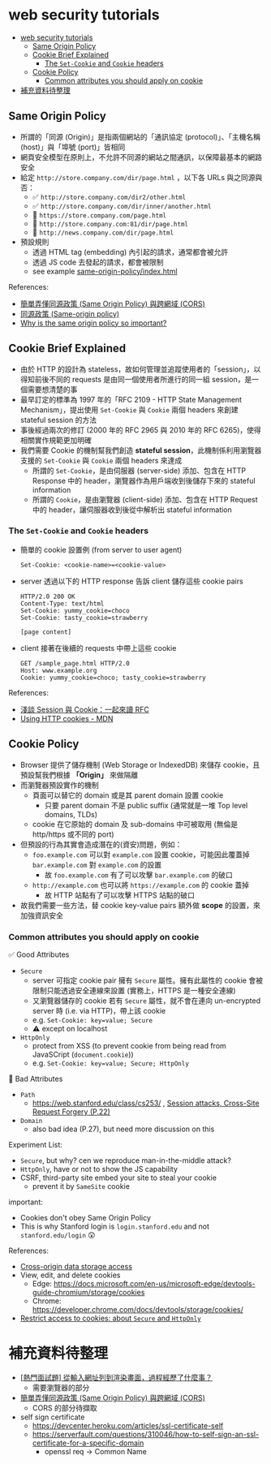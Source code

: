 # web security tutorials

- [web security tutorials](#web-security-tutorials)
  - [Same Origin Policy](#same-origin-policy)
  - [Cookie Brief Explained](#cookie-brief-explained)
    - [The `Set-Cookie` and `Cookie` headers](#the-set-cookie-and-cookie-headers)
  - [Cookie Policy](#cookie-policy)
    - [Common attributes you should apply on cookie](#common-attributes-you-should-apply-on-cookie)
- [補充資料待整理](#補充資料待整理)


## Same Origin Policy
- 所謂的「同源 (Origin)」是指兩個網站的「通訊協定 (protocol)」、「主機名稱 (host)」與「埠號 (port)」皆相同
- 網頁安全模型在原則上，不允許不同源的網站之間通訊，以保障最基本的網路安全
- 給定 `http://store.company.com/dir/page.html` ，以下各 URLs 與之同源與否：
  - ✅ `http://store.company.com/dir2/other.html`
  - ✅ `http://store.company.com/dir/inner/another.html`
  - 📛 `https://store.company.com/page.html`
  - 📛 `http://store.company.com:81/dir/page.html`
  - 📛 `http://news.company.com/dir/page.html`
- 預設規則
  - 透過 HTML tag (embedding) 內引起的請求，通常都會被允許
  - 透過 JS code 去發起的請求，都會被限制
  - see example [same-origin-policy/index.html](./same-origin-policy/index.html)


References:
- [簡單弄懂同源政策 (Same Origin Policy) 與跨網域 (CORS)](https://medium.com/starbugs/%E5%BC%84%E6%87%82%E5%90%8C%E6%BA%90%E6%94%BF%E7%AD%96-same-origin-policy-%E8%88%87%E8%B7%A8%E7%B6%B2%E5%9F%9F-cors-e2e5c1a53a19)
- [同源政策 (Same-origin policy)](https://developer.mozilla.org/zh-TW/docs/Web/Security/Same-origin_policy)
- [Why is the same origin policy so important?](https://security.stackexchange.com/questions/8264/why-is-the-same-origin-policy-so-important)

## Cookie Brief Explained
- 由於 HTTP 的設計為 stateless，故如何管理並追蹤使用者的「session」，以得知前後不同的 requests 是由同一個使用者所進行的同一組 session，是一個需要想清楚的事
- 最早訂定的標準為 1997 年的「RFC 2109 - HTTP State Management Mechanism」，提出使用 `Set-Cookie` 與 `Cookie` 兩個 headers 來創建 stateful session 的方法
- 事後經過兩次的修訂 (2000 年的 RFC 2965 與 2010 年的 RFC 6265)，使得相關實作規範更加明確
- 我們需要 Cookie 的機制幫我們創造 **stateful session**，此機制係利用瀏覽器支援的 `Set-Cookie` 與 `Cookie` 兩個 headers 來達成
  - 所謂的 `Set-Cookie`，是由伺服器 (server-side) 添加、包含在 HTTP Response 中的 header，瀏覽器作為用戶端收到後儲存下來的 stateful information
  - 所謂的 `Cookie`，是由瀏覽器 (client-side) 添加、包含在 HTTP Request 中的 header，讓伺服器收到後從中解析出 stateful information

### The `Set-Cookie` and `Cookie` headers

- 簡單的 cookie 設置例 (from server to user agent)
  ```
  Set-Cookie: <cookie-name>=<cookie-value>
  ```
- server 透過以下的 HTTP response 告訴 client 儲存這些 cookie pairs
  ```
  HTTP/2.0 200 OK
  Content-Type: text/html
  Set-Cookie: yummy_cookie=choco
  Set-Cookie: tasty_cookie=strawberry

  [page content]
  ```
- client 接著在後續的 requests 中帶上這些 cookie
  ```
  GET /sample_page.html HTTP/2.0
  Host: www.example.org
  Cookie: yummy_cookie=choco; tasty_cookie=strawberry
  ```

References:
- [淺談 Session 與 Cookie：一起來讀 RFC](https://blog.techbridge.cc/2019/08/10/session-and-cookie-rfc/)
- [Using HTTP cookies - MDN](https://developer.mozilla.org/en-US/docs/Web/HTTP/Cookies)

## Cookie Policy
- Browser 提供了儲存機制 (Web Storage or IndexedDB) 來儲存 cookie，且預設幫我們根據 **「Origin」** 來做隔離
- 而瀏覽器預設實作的機制
  - 頁面可以替它的 domain 或是其 parent domain 設置 cookie
    - 只要 parent domain 不是 public suffix (通常就是一堆 Top level domains, TLDs)
  -  cookie 在它原始的 domain 及 sub-domains 中可被取用 (無倫是 http/https 或不同的 port)
- 但預設的行為其實會造成潛在的(資安)問題，例如：
  - `foo.example.com` 可以對 `example.com` 設置 cookie，可能因此覆蓋掉 `bar.example.com` 對 `example.com` 的設置
    - 故 `foo.example.com` 有了可以攻擊 `bar.example.com` 的破口
  - `http://example.com` 也可以將 `https://example.com` 的 cookie 蓋掉
    - 故 HTTP 站點有了可以攻擊 HTTPS 站點的破口
- 故我們需要一些方法，替 cookie key-value pairs 額外做 **scope** 的設置，來加強資訊安全

### Common attributes you should apply on cookie

✅ Good Attributes
- `Secure`
  - server 可指定 cookie pair 擁有 `Secure` 屬性。擁有此屬性的 cookie 會被限制只能透過安全連線來設置 (實務上，HTTPS 是一種安全連線)
  - 又瀏覽器儲存的 cookie 若有 `Secure` 屬性，就不會在連向 un-encrypted server 時 (i.e. via HTTP)，帶上該 cookie
  - e.g. `Set-Cookie: key=value; Secure`
  - ⚠️ except on localhost
- `HttpOnly`
  - protect from XSS (to prevent cookie from being read from JavaSCript (`document.cookie`))
  - e.g. `Set-Cookie: key=value; Secure; HttpOnly`

📛 Bad Attributes
- `Path`
  - https://web.stanford.edu/class/cs253/ , [Session attacks, Cross-Site Request Forgery (P.22)](https://web.stanford.edu/class/cs253/lectures/Lecture%2005.pdf)
- `Domain`
  - also bad idea (P.27), but need more discussion on this

Experiment List:
- `Secure`, but why? cen we reproduce man-in-the-middle attack?
- `HttpOnly`, have or not to show the JS capability
- CSRF, third-party site embed your site to steal your cookie
  - prevent it by `SameSite` cookie

important:
- Cookies don't obey Same Origin Policy
- This is why Stanford login is `login.stanford.edu` and not `stanford.edu/login` 😲


References:
- [Cross-origin data storage access](https://developer.mozilla.org/en-US/docs/Web/Security/Same-origin_policy#cross-origin_data_storage_access)
- View, edit, and delete cookies
  - Edge: https://docs.microsoft.com/en-us/microsoft-edge/devtools-guide-chromium/storage/cookies
  - Chrome: https://developer.chrome.com/docs/devtools/storage/cookies/
- [Restrict access to cookies: about `Secure` and `HttpOnly`](https://developer.mozilla.org/en-US/docs/Web/HTTP/Cookies#restrict_access_to_cookies)


# 補充資料待整理
- [[熱門面試題] 從輸入網址列到渲染畫面，過程經歷了什麼事？](https://medium.com/starbugs/%E7%86%B1%E9%96%80%E9%9D%A2%E8%A9%A6%E9%A1%8C-%E5%BE%9E%E8%BC%B8%E5%85%A5%E7%B6%B2%E5%9D%80%E5%88%97%E5%88%B0%E6%B8%B2%E6%9F%93%E7%95%AB%E9%9D%A2-%E9%81%8E%E7%A8%8B%E7%B6%93%E6%AD%B7%E4%BA%86%E4%BB%80%E9%BA%BC%E4%BA%8B-4a6cafefe78a)
  - 需要瀏覽器的部分
- [簡單弄懂同源政策 (Same Origin Policy) 與跨網域 (CORS)](https://medium.com/starbugs/%E5%BC%84%E6%87%82%E5%90%8C%E6%BA%90%E6%94%BF%E7%AD%96-same-origin-policy-%E8%88%87%E8%B7%A8%E7%B6%B2%E5%9F%9F-cors-e2e5c1a53a19)
  - CORS 的部分待擷取
- self sign certificate
  - https://devcenter.heroku.com/articles/ssl-certificate-self
  - https://serverfault.com/questions/310046/how-to-self-sign-an-ssl-certificate-for-a-specific-domain
    - openssl req -> Common Name
